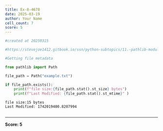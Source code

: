 ```yaml
---
title: Ex-8-4678
date: 2025-03-19
author: Your Name
cell_count: 7
score: 5
---
```


```python
#created at 20250315
```


```python
#https://stevejoe1412.gitbook.io/ssn/python-subtopics/11.-pathlib-module
```


```python
#Getting file metadata
```


```python
from pathlib import Path
```


```python
file_path = Path("example.txt")
```


```python
if file_path.exists():
    print(f"file size:{file_path.stat().st_size} bytes")
    print(f"Last Modified: {file_path.stat().st_mtime}" )
```

    file size:15 bytes
    Last Modified: 1742019400.8207994



```python

```


---
**Score: 5**